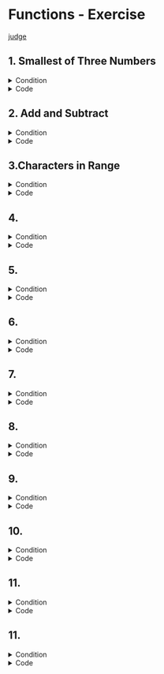 # Functions - Exercise
[judge](https://judge.softuni.org/Contests/1728/Functions-Exercise)


## 1. Smallest of Three Numbers
<details><summary>Condition</summary>

Write a function that receives **three intege**r numbers and returns the **smallest**. 
Print the result on the console. Use an appropriate name for the function.

Example

| Input               | Output |
|---------------------|--------|
| 2</br>5</br>3       | 2      |
| 600</br>342</br>123 | 123    |
| 25</br>21</br>4     | 4      |

</details>
<details> <summary>Code</summary>

basic
```Python

```
function

</details>


## 2. Add and Subtract
<details><summary>Condition</summary>

You will receive **three integer numbers**.</br>
Write functions named:</br>
* **sum_numbers()** that returns the sum of the **first two** integers</br>
* **subtract()** that returns the **difference** between the **returned result** of the first function and the third integer</br>

Wrap the two functions in a function named **add_and_subtract()** which will receive the three numbers as parameters. 
Print the result of the **subtract()** function on the console.</br>


Example

| Input             | Output |
|-------------------|--------|
| 23</br>6</br>10   | 19     |
| 1</br>17</br>30   | -12    |
| 42</br>58</br>100 | 0      |

</details>
<details> <summary>Code</summary>

```Python


```
</details>

## 3.Characters in Range
<details><summary>Condition</summary>

Write a function that receives **two characters** and returns a **single string with all the characters** 
**in between them** (according to the ASCII code), separated by a **single space**. Print the result on the console.

Example

| Input   | Output                 |
|---------|------------------------|
| a</br>d |b c|
| #</br>: |$ % & ' ( ) * + , - . / 0 1 2 3 4 5 6 7 8 9|
| #</br>C |$ % & ' ( ) * + , - . / 0 1 2 3 4 5 6 7 8 9 : ; < = > ? @ A B|

</details>
<details> <summary>Code</summary>

```Python


```
</details>

## 4.	
<details><summary>Condition</summary>


Example

| Input         | Output                 |
|---------------|------------------------|
|||
|||

</details>
<details> <summary>Code</summary>

```Python


```
</details>

## 5.	
<details><summary>Condition</summary>


Example

| Input         | Output                 |
|---------------|------------------------|
|||
|||

</details>
<details> <summary>Code</summary>

```Python


```
</details>

## 6.	
<details><summary>Condition</summary>


Example

| Input         | Output                 |
|---------------|------------------------|
|||
|||

</details>
<details> <summary>Code</summary>

```Python


```
</details>

## 7.	
<details><summary>Condition</summary>


Example

| Input         | Output                 |
|---------------|------------------------|
|||
|||

</details>
<details> <summary>Code</summary>

```Python


```
</details>

## 8.	
<details><summary>Condition</summary>


Example

| Input         | Output                 |
|---------------|------------------------|
|||
|||

</details>
<details> <summary>Code</summary>

```Python


```
</details>

## 9.	
<details><summary>Condition</summary>


Example

| Input         | Output                 |
|---------------|------------------------|
|||
|||

</details>
<details> <summary>Code</summary>

```Python


```
</details>

## 10.	
<details><summary>Condition</summary>


Example

| Input         | Output                 |
|---------------|------------------------|
|||
|||

</details>
<details> <summary>Code</summary>

```Python


```
</details>

## 11.	
<details><summary>Condition</summary>


Example

| Input         | Output                 |
|---------------|------------------------|
|||
|||

</details>
<details> <summary>Code</summary>

```Python


```
</details>

## 11.	
<details><summary>Condition</summary>


Example

| Input         | Output                 |
|---------------|------------------------|
|||
|||

</details>
<details> <summary>Code</summary>

```Python


```
</details>